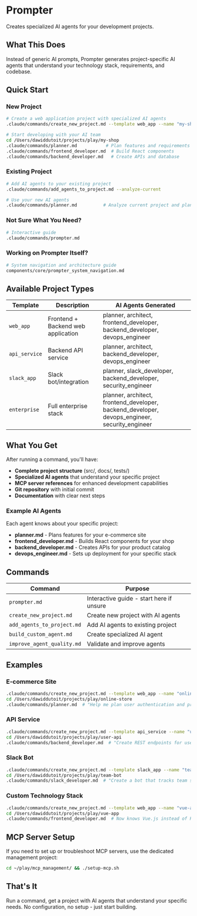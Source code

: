# Prompter

Creates specialized AI agents for your development projects.

## What This Does

Instead of generic AI prompts, Prompter generates project-specific AI agents that understand your technology stack, requirements, and codebase.

## Quick Start

### New Project
```bash
# Create a web application project with specialized AI agents
.claude/commands/create_new_project.md --template web_app --name "my-shop"

# Start developing with your AI team
cd /Users/dawiddutoit/projects/play/my-shop
.claude/commands/planner.md           # Plan features and requirements
.claude/commands/frontend_developer.md  # Build React components
.claude/commands/backend_developer.md   # Create APIs and database
```

### Existing Project  
```bash
# Add AI agents to your existing project
.claude/commands/add_agents_to_project.md --analyze-current

# Use your new AI agents
.claude/commands/planner.md          # Analyze current project and plan next steps
```

### Not Sure What You Need?
```bash
# Interactive guide
.claude/commands/prompter.md
```

### Working on Prompter Itself?
```bash
# System navigation and architecture guide
components/core/prompter_system_navigation.md
```

## Available Project Types

| Template | Description | AI Agents Generated |
|----------|-------------|-------------------|
| `web_app` | Frontend + Backend web application | planner, architect, frontend_developer, backend_developer, devops_engineer |
| `api_service` | Backend API service | planner, architect, backend_developer, devops_engineer |
| `slack_app` | Slack bot/integration | planner, slack_developer, backend_developer, security_engineer |
| `enterprise` | Full enterprise stack | planner, architect, frontend_developer, backend_developer, devops_engineer, security_engineer |

## What You Get

After running a command, you'll have:

- **Complete project structure** (src/, docs/, tests/)
- **Specialized AI agents** that understand your specific project
- **MCP server references** for enhanced development capabilities
- **Git repository** with initial commit
- **Documentation** with clear next steps

### Example AI Agents

Each agent knows about your specific project:

- **planner.md** - Plans features for your e-commerce site
- **frontend_developer.md** - Builds React components for your shop
- **backend_developer.md** - Creates APIs for your product catalog
- **devops_engineer.md** - Sets up deployment for your specific stack

## Commands

| Command | Purpose |
|---------|---------|
| `prompter.md` | Interactive guide - start here if unsure |
| `create_new_project.md` | Create new project with AI agents |
| `add_agents_to_project.md` | Add AI agents to existing project |
| `build_custom_agent.md` | Create specialized AI agent |
| `improve_agent_quality.md` | Validate and improve agents |

## Examples

### E-commerce Site
```bash
.claude/commands/create_new_project.md --template web_app --name "online-store"
cd /Users/dawiddutoit/projects/play/online-store
.claude/commands/planner.md  # "Help me plan user authentication and product catalog"
```

### API Service
```bash
.claude/commands/create_new_project.md --template api_service --name "user-api"
cd /Users/dawiddutoit/projects/play/user-api  
.claude/commands/backend_developer.md  # "Create REST endpoints for user management"
```

### Slack Bot
```bash
.claude/commands/create_new_project.md --template slack_app --name "team-bot"
cd /Users/dawiddutoit/projects/play/team-bot
.claude/commands/slack_developer.md  # "Create a bot that tracks team standup responses"
```

### Custom Technology Stack
```bash
.claude/commands/create_new_project.md --template web_app --name "vue-app" --frontend Vue --backend Python
cd /Users/dawiddutoit/projects/play/vue-app
.claude/commands/frontend_developer.md  # Now knows Vue.js instead of React
```

## MCP Server Setup

If you need to set up or troubleshoot MCP servers, use the dedicated management project:

```bash
cd ~/play/mcp_management/ && ./setup-mcp.sh
```

## That's It

Run a command, get a project with AI agents that understand your specific needs. No configuration, no setup - just start building.